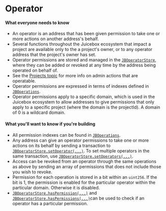 # Operator

#### What everyone needs to know

* An operator is an address that has been given permission to take one or more actions on another address's behalf.
* Several functions throughout the Juicebox ecosystem that impact a project are available only to the a project's owner, or to any operator address that the project's owner has set.
* Operator permissions are stored and managed in the [`JBOperatorStore`](../../specifications/contracts/jboperatorstore/), where they can be added or revoked at any time by the address being operated on behalf of.
* See the [Projects topic](project.md) for more info on admin actions that are operatable.
* Operator permissions are expressed in terms of indexes defined in [`JBOperations`](../../specifications/libraries/jboperations.md).
* Operator permissions apply to a specific domain, which is used in the Juicebox ecosystem to allow addresses to give permissions that only apply to a specific project (where the domain is the projectId). A domain of 0 is a wildcard domain.

#### What you'll want to know if you're building

* All permission indexes can be found in [`JBOperations`](../../specifications/libraries/jboperations.md).
* Any address can give an operator permissions to take one or more actions on its behalf by sending a transaction to [`JBOperatorStore.setOperator(...)`](../../specifications/contracts/jboperatorstore/events/setoperator.md). To set multiple operators in the same transaction, use [`JBOperatorStore.setOperators(...)`](../../specifications/contracts/jboperatorstore/write/setoperators.md).
* Access can be revoked from an operator through the same operations as above by sending  an array of permissions that does not include those you wish to revoke.
* Permission for each operation is stored in a bit within an `uint256`. If the bit is 1, the permission is enabled for the particular operator within the particular domain. Otherwise it is disabled.&#x20;
* [`JBOperatorStore.hasPermission(...)`](../../specifications/contracts/jboperatorstore/read/haspermission.md) and [`JBOperatorStore.hasPermissions(...)`](../../specifications/contracts/jboperatorstore/read/haspermissions.md)can be used to check if an operator has a particular permission.
